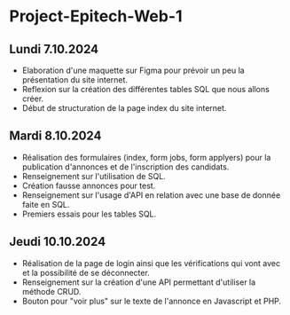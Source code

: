 # Project-Epitech-Web-1
## Lundi 7.10.2024
- Elaboration d'une maquette sur Figma pour prévoir un peu la présentation du site internet.
- Reflexion sur la création des différentes tables SQL que nous allons créer.
- Début de structuration de la page index du site internet.

## Mardi 8.10.2024
- Réalisation des formulaires (index, form jobs, form applyers) pour la publication d'annonces et de l'inscription des candidats.
- Renseignement sur l'utilisation de SQL.
- Création fausse annonces pour test.
- Renseignement sur l'usage d'API en relation avec une base de donnée faite en SQL.
- Premiers essais pour les tables SQL.

## Jeudi 10.10.2024
- Réalisation de la page de login ainsi que les vérifications qui vont avec et la possibilité de se déconnecter.
- Renseignement sur la création d'une API permettant d'utiliser la méthode CRUD.
- Bouton pour "voir plus" sur le texte de l'annonce en Javascript et PHP.
